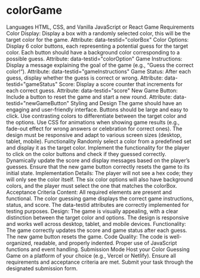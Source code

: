 # colorGame

Languages
HTML, CSS, and Vanilla JavaScript or React
Game Requirements
Color Display:
Display a box with a randomly selected color, this will be the target color for the game.
Attribute: data-testid="colorBox"
Color Options:
Display 6 color buttons, each representing a potential guess for the target color.
Each button should have a background color corresponding to a possible guess.
Attribute: data-testid="colorOption"
Game Instructions:
Display a message explaining the goal of the game (e.g., “Guess the correct color!“).
Attribute: data-testid="gameInstructions"
Game Status:
After each guess, display whether the guess is correct or wrong.
Attribute: data-testid="gameStatus"
Score:
Display a score counter that increments for each correct guess.
Attribute: data-testid="score"
New Game Button:
Include a button to reset the game and start a new round.
Attribute: data-testid="newGameButton"
Styling and Design
The game should have an engaging and user-friendly interface.
Buttons should be large and easy to click.
Use contrasting colors to differentiate between the target color and the options.
Use CSS for animations when showing game results (e.g., fade-out effect for wrong answers or celebration for correct ones).
The design must be responsive and adapt to various screen sizes (desktop, tablet, mobile).
Functionality
Randomly select a color from a predefined set and display it as the target color.
Implement the functionality for the player to click on the color buttons and check if they guessed correctly.
Dynamically update the score and display messages based on the player’s guesses.
Ensure that the new game button correctly resets the game to its initial state.
Implementation Details:
The player will not see a hex code; they will only see the color itself.
The six color options will also have background colors, and the player must select the one that matches the colorBox.
Acceptance Criteria
Content:
All required elements are present and functional.
The color guessing game displays the correct game instructions, status, and score.
The data-testid attributes are correctly implemented for testing purposes.
Design:
The game is visually appealing, with a clear distinction between the target color and options.
The design is responsive and works well across desktop, tablet, and mobile devices.
Functionality:
The game correctly updates the score and game status after each guess.
The new game button resets the game.
Code Quality:
The code is well-organized, readable, and properly indented.
Proper use of JavaScript functions and event handling.
Submission Mode
Host your Color Guessing Game on a platform of your choice (e.g., Vercel or Netlify).
Ensure all requirements and acceptance criteria are met.
Submit your task through the designated submission form.
